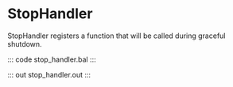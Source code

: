 # StopHandler

StopHandler registers a function that will be called during graceful shutdown.

::: code stop_handler.bal :::

::: out stop_handler.out :::
